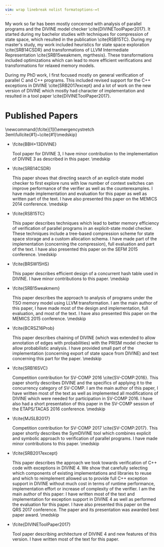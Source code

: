 ```yaml
---
vim: wrap linebreak nolist formatoptions-=t
---
```


My work so far has been mostly concerned with analysis of parallel programs and the DIVINE model checker \cite{DIVINEToolPaper2017}.
It started during my bachelor studies with techniques for compression of state space, which resulted in the publication \cite{RSB15TC}.
During my master's study, my work included heuristics for state space exploration \cite{SRB14CSDR} and transformations of LLVM Intermediate Representation \cite{SRB15weakmem, mgrthesis}.
These transformations included optimizations which can lead to more efficient verifications and transformations for relaxed memory models.

During my PhD work, I first focused mostly on general verification of parallel C and C++ programs.
This included revised support for the C++ exceptions in DIVINE \cite{SRB2017except} and a lot of work on the new version of DIVINE which mostly had character of implementation and resulted in a tool paper \cite{DIVINEToolPaper2017}.

# Published Papers

\newcommand{\fcite}[1]{\emergencystretch 3em\fullcite{#1}~\cite{#1}\medskip}

*   \fcite{BBH+13DIVINE}

     Tool paper for DIVINE 3, I have minor contribution to the implementation of DIVINE 3 as described in this paper.
     \medskip

*   \fcite{SRB14CSDR}

    This paper shows that directing search of an explicit-state model checker to first explore runs with low number of context switches can improve performance of the verifier as well as the counterexamples.
    I have made implementation and evaluation for this paper as well as written part of the text.
    I have also presented this paper on the MEMICS 2014 conference.
     \medskip

*   \fcite{RSB15TC}

    This paper describes techniques which lead to better memory efficiency of verification of parallel programs in an explicit-state model checker.
    These techniques include a tree-based compression scheme for state space storage and a custom allocation schema.
    I have made part of the implementation (concerning the compression), full evaluation and part of the text.
    I have also presented this paper on the SEFM 2015 conference.
     \medskip

*   \fcite{BRSW15HS}

    This paper describes efficient design of a concurrent hash table used in DIVINE.
    I have minor contributions to this paper.
     \medskip

*   \fcite{SRB15weakmem}

    This paper describes the approach to analysis of programs under the TSO memory model using LLVM transformation.
    I am the main author of this paper, I have made most of the design and implementation, full evaluation, and most of the text.
    I have also presented this paper on the MEMICS 2015 conference.
     \medskip

*   \fcite{BCRSZ16Prob}

    This paper describes chaining of DIVINE (which was extended to allow annotation of edges with probabilities) with the PRISM model checker to allow probabilistic analysis.
    I have provided small part of the implementation (concerning export of state space from DIVINE) and text concerning this part for the paper.
     \medskip

*   \fcite{SRB16SVC}

    Competition contribution for SV-COMP 2016 \cite{SV-COMP:2016}.
    This paper shortly describes DIVINE and the specifics of applying it to the concurrency category of SV-COMP.
    I am the main author of this paper, I have written most of the text as well as implemented all modifications of DIVINE which were needed for participation in SV-COMP 2016.
    I have also had a short presentation of this paper in the SV-COMP session of the ETAPS/TACAS 2016 conference.
     \medskip

*   \fcite{MJSLB2017}

    Competition contribution for SV-COMP 2017 \cite{SV-COMP:2017}.
    This paper shortly describes the SymDIVINE tool which combines explicit and symbolic approach to verification of parallel programs.
    I have made minor contributions to this paper.
     \medskip

*   \fcite{SRB2017except}

    This paper describes the approach we took towards verification of C++ code with exceptions in DIVINE 4.
    We show that carefully selecting which components of existing implementations and libraries to reuse and which to reimplement allowed us to provide full C++ exception support in DIVINE without much cost in terms of runtime performance, implementation effort or increase of complexity of the verifier.
    I am the main author of this paper: I have written most of the text and implementation for exception support in DIVINE 4 as well as performed the evaluation for this paper.
    I have also presented this paper on the QRS 2017 conference.
    The paper and its presentation was awarded best paper award.
     \medskip

*   \fcite{DIVINEToolPaper2017}

    Tool paper describing architecture of DIVINE 4 and new features of this version.
    I have written most of the text for this paper.

